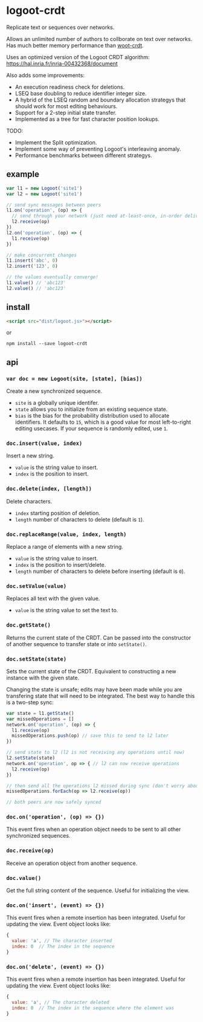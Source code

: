 # logoot-crdt
Replicate text or sequences over networks.

Allows an unlimited number of authors to collborate on text over networks. Has much better memory performance than [woot-crdt](https://github.com/t-mullen/woot-crdt). 

Uses an optimized version of the Logoot CRDT algorithm: https://hal.inria.fr/inria-00432368/document

Also adds some improvements:
- An execution readiness check for deletions.
- LSEQ base doubling to reduce identifier integer size.
- A hybrid of the LSEQ random and boundary allocation strategys that should work for most editing behaviours.
- Support for a 2-step initial state transfer.
- Implemented as a tree for fast character position lookups.

TODO:
- Implement the Split optimization.
- Implement some way of preventing Logoot's interleaving anomaly.
- Performance benchmarks between different strategys.

## example
```javascript
var l1 = new Logoot('site1')
var l2 = new Logoot('site1')

// send sync messages between peers
l1.on('operation', (op) => {
  // send through your network (just need at-least-once, in-order delivery)
  l2.receive(op)
})
l2.on('operation', (op) => {
  l1.receive(op)
})

// make concurrent changes
l1.insert('abc', 0)
l2.insert('123', 0)

// the values eventually converge!
l1.value() // 'abc123'
l2.value() // 'abc123'
```

## install
```html
<script src="dist/logoot.js>"></script>
```
or
```
npm install --save logoot-crdt
```

## api
### `var doc = new Logoot(site, [state], [bias])`
Create a new synchronized sequence.

- `site` is a globally unique identifer.
- `state` allows you to initialize from an existing sequence state. 
- `bias` is the bias for the probability distribution used to allocate identifiers. It defaults to `15`, which is a good value for most left-to-right editing usecases. If your sequence is randomly edited, use `1`.

### `doc.insert(value, index)`
Insert a new string.
- `value` is the string value to insert.
- `index` is the position to insert.

### `doc.delete(index, [length])`
Delete characters.
- `index` starting position of deletion.
- `length` number of characters to delete (default is `1`).

### `doc.replaceRange(value, index, length)`
Replace a range of elements with a new string.
- `value` is the string value to insert.
- `index` is the position to insert/delete.
- `length` number of characters to delete before inserting (default is `0`).

### `doc.setValue(value)`
Replaces all text with the given value.
- `value` is the string value to set the text to.

### `doc.getState()`
Returns the current state of the CRDT. Can be passed into the constructor of another sequence to transfer state or into `setState()`.

### `doc.setState(state)`
Sets the current state of the CRDT. Equivalent to constructing a new instance with the given state.

Changing the state is unsafe; edits may have been made while you are transfering state that will need to be integrated. The best way to handle this is a two-step sync:

```javascript
var state = l1.getState()
var missedOperations = []
network.on('operation', (op) => {
  l1.receive(op)
  missedOperations.push(op) // save this to send to l2 later
})

// send state to l2 (l2 is not receiving any operations until now)
l2.setState(state)
network.on('operation', op => { // l2 can now receive operations
  l2.receive(op)
})

// then send all the operations l2 missed during sync (don't worry about duplicates)
missedOperations.forEach(op => l2.receive(op))

// both peers are now safely synced
```

### `doc.on('operation', (op) => {})`
This event fires when an operation object needs to be sent to all other synchronized sequences.

### `doc.receive(op)`
Receive an operation object from another sequence.

### `doc.value()`
Get the full string content of the sequence. Useful for initializing the view.

### `doc.on('insert', (event) => {})`
This event fires when a remote insertion has been integrated. Useful for updating the view. Event object looks like:

```javascript
{
  value: 'a', // The character inserted
  index: 0  // The index in the sequence
}
```

### `doc.on('delete', (event) => {})`
This event fires when a remote insertion has been integrated. Useful for updating the view. Event object looks like:

```javascript
{
  value: 'a', // The character deleted
  index: 0  // The index in the sequence where the element was
}
```

